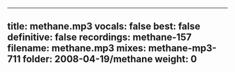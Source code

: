 
---
title: methane.mp3
vocals: false
best: false
definitive: false
recordings: methane-157
filename: methane.mp3
mixes: methane-mp3-711
folder: 2008-04-19/methane
weight: 0
---
